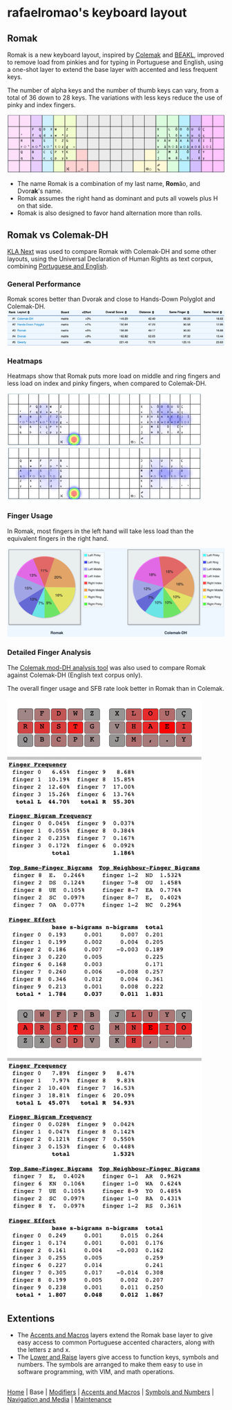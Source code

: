 # rafaelromao's keyboard layout

## Romak

Romak is a new keyboard layout, inspired by [Colemak](https://colemak.org) and [BEAKL](https://ieants.cc/beakl), improved to remove load from pinkies and for typing in Portuguese and English, using a one-shot layer to extend the base layer with accented and less frequent keys.

The number of alpha keys and the number of thumb keys can vary, from a total of 36 down to 28 keys. The variations with less keys reduce the use of pinky and index fingers.

![img](../img/romak.png)

- The name Romak is a combination of my last name, **Rom**ão, and Dvor**ak**'s name.
- Romak assumes the right hand as dominant and puts all vowels plus H on that side.
- Romak is also designed to favor hand alternation more than rolls.

## Romak vs Colemak-DH
[KLA Next](https://klanext.keyboard-design.com/) was used to compare Romak with Colemak-DH and some other layouts, using the Universal Declaration of Human Rights as text corpus, combining [Portuguese and English](analysis/corpus.txt).
### General Performance

Romak scores better than Dvorak and close to Hands-Down Polyglot and Colemak-DH.
![img](../img/perf.png)

### Heatmaps

Heatmaps show that Romak puts more load on middle and ring fingers and less load on index and pinky fingers, when compared to Colemak-DH.
<p float="left">
  <img src="../img/heat_romak.png" width="450" />
  <img src="../img/heat_coldh.png" width="450" /> 
</p>

### Finger Usage
In Romak, most fingers in the left hand will take less load than the equivalent fingers in the right hand.

![img](../img/fingers.png)

### Detailed Finger Analysis
The [Colemak mod-DH analysis tool](https://colemakmods.github.io/mod-dh/analyze.html) was also used to compare Romak against Colemak-DH (English text corpus only).

The overall finger usage and SFB rate look better in Romak than in Colemak.

<p float="left">
  <img src="../img/sfbs_en_romak.png" width="450" />
  <img src="../img/sfbs_en_coldh.png" width="450" />
</p>

## Extentions

- The [Accents and Macros](macros.md) layers extend the Romak base layer to give easy access to common Portuguese accented characters, along with the letters z and x.
- The [Lower and Raise](symbols.md) layers give access to function keys, symbols and numbers. The symbols are arranged to make them easy to use in software programming, with VIM, and math operations.

##
[Home](../readme.md) | 
Base |
[Modifiers](modifiers.md) |
[Accents and Macros](macros.md) |
[Symbols and Numbers](symbols.md) |
[Navigation and Media](navigation.md) |
[Maintenance](maintenance.md)
